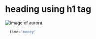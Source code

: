 # heading using h1 tag
![image of aurora]([https://myanimelist.net/character/41069/Sakamoto/pics](https://github.com/neutraltone/awesome-stock-resources/blob/master/img/splash.jpg)https://github.com/neutraltone/awesome-stock-resources/blob/master/img/splash.jpg)

```python
  time='money'
```
